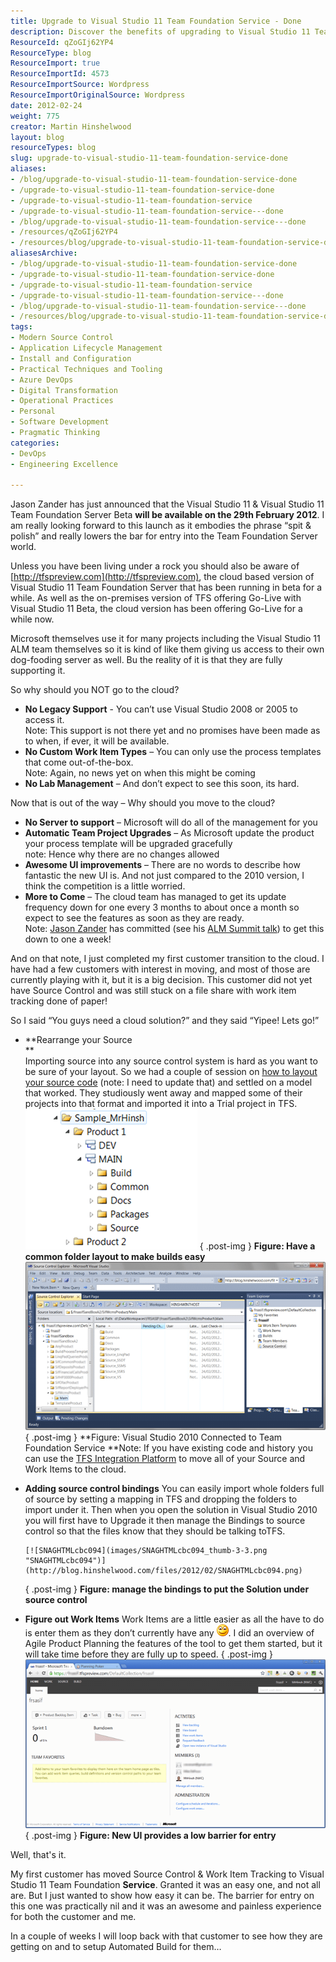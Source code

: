```yaml
---
title: Upgrade to Visual Studio 11 Team Foundation Service - Done
description: Discover the benefits of upgrading to Visual Studio 11 Team Foundation Service. Learn how cloud solutions simplify management and enhance your development experience!
ResourceId: qZoGIj62YP4
ResourceType: blog
ResourceImport: true
ResourceImportId: 4573
ResourceImportSource: Wordpress
ResourceImportOriginalSource: Wordpress
date: 2012-02-24
weight: 775
creator: Martin Hinshelwood
layout: blog
resourceTypes: blog
slug: upgrade-to-visual-studio-11-team-foundation-service-done
aliases:
- /blog/upgrade-to-visual-studio-11-team-foundation-service-done
- /upgrade-to-visual-studio-11-team-foundation-service-done
- /upgrade-to-visual-studio-11-team-foundation-service
- /upgrade-to-visual-studio-11-team-foundation-service---done
- /blog/upgrade-to-visual-studio-11-team-foundation-service---done
- /resources/qZoGIj62YP4
- /resources/blog/upgrade-to-visual-studio-11-team-foundation-service-done
aliasesArchive:
- /blog/upgrade-to-visual-studio-11-team-foundation-service-done
- /upgrade-to-visual-studio-11-team-foundation-service-done
- /upgrade-to-visual-studio-11-team-foundation-service
- /upgrade-to-visual-studio-11-team-foundation-service---done
- /blog/upgrade-to-visual-studio-11-team-foundation-service---done
- /resources/blog/upgrade-to-visual-studio-11-team-foundation-service-done
tags:
- Modern Source Control
- Application Lifecycle Management
- Install and Configuration
- Practical Techniques and Tooling
- Azure DevOps
- Digital Transformation
- Operational Practices
- Personal
- Software Development
- Pragmatic Thinking
categories:
- DevOps
- Engineering Excellence

---
```

Jason Zander has just announced that the Visual Studio 11 & Visual Studio 11 Team Foundation Server Beta **will be available on the 29th February 2012**. I am really looking forward to this launch as it embodies the phrase “spit & polish” and really lowers the bar for entry into the Team Foundation Server world.

Unless you have been living under a rock you should also be aware of [http://tfspreview.com](http://tfspreview.com), the cloud based version of Visual Studio 11 Team Foundation Server that has been running in beta for a while. As well as the on-premises version of TFS offering Go-Live with Visual Studio 11 Beta, the cloud version has been offering Go-Live for a while now.

Microsoft themselves use it for many projects including the Visual Studio 11 ALM team themselves so it is kind of like them giving us access to their own dog-fooding server as well. Bu the reality of it is that they are fully supporting it.

So why should you NOT go to the cloud?

- **No Legacy Support** - You can’t use Visual Studio 2008 or 2005 to access it.  
   Note: This support is not there yet and no promises have been made as to when, if ever, it will be available.
- **No Custom Work Item Types** – You can only use the process templates that come out-of-the-box.  
   Note: Again, no news yet on when this might be coming
- **No Lab Management** – And don’t expect to see this soon, its hard.

Now that is out of the way – Why should you move to the cloud?

- **No Server to support** – Microsoft will do all of the management for you
- **Automatic Team Project Upgrades** – As Microsoft update the product your process template will be upgraded gracefully  
   note: Hence why there are no changes allowed
- **Awesome UI improvements** – There are no words to describe how fantastic the new UI is. And not just compared to the 2010 version, I think the competition is a little worried.
- **More to Come** – The cloud team has managed to get its update frequency down for one every 3 months to about once a month so expect to see the features as soon as they are ready.  
   Note: [Jason Zander](http://blogs.msdn.com/b/jasonz/) has committed (see his [ALM Summit talk](http://channel9.msdn.com/Events/ALM-Summit/2011)) to get this down to one a week!

And on that note, I just completed my first customer transition to the cloud. I have had a few customers with interest in moving, and most of those are currently playing with it, but it is a big decision. This customer did not yet have Source Control and was still stuck on a file share with work item tracking done of paper!

So I said “You guys need a cloud solution?” and they said “Yipee! Lets go!”

- **Rearrange your Source  
   **  
   Importing source into any source control system is hard as you want to be sure of your layout. So we had a couple of session on [how to layout your source code](http://blog.hinshelwood.com/guidance-how-to-layout-you-files-for-an-ideal-solution/) (note: I need to update that) and settled on a model that worked. They studiously went away and mapped some of their projects into that format and imported it into a Trial project in TFS.
  [![image](images/image_thumb7-1-1.png "image")](http://blog.hinshelwood.com/files/2012/02/image7.png)
  { .post-img }
  **Figure: Have a common folder layout to make builds easy**
  [![SNAGHTMLc3e69a](images/SNAGHTMLc3e69a_thumb-2-2.png "SNAGHTMLc3e69a")](http://blog.hinshelwood.com/files/2012/02/SNAGHTMLc3e69a.png)
  { .post-img }
  \*\*Figure: Visual Studio 2010 Connected to Team Foundation Service
  \*\*Note: If you have existing code and history you can use the [TFS Integration Platform](http://tfsintegration.codeplex.com/) to move all of your Source and Work Items to the cloud.
- **Adding source control bindings**
  You can easily import whole folders full of source by setting a mapping in TFS and dropping the folders to import under it. Then when you open the solution in Visual Studio 2010 you will first have to Upgrade it then manage the Bindings to source control so that the files know that they should be talking toTFS.

      [![SNAGHTMLcbc094](images/SNAGHTMLcbc094_thumb-3-3.png "SNAGHTMLcbc094")](http://blog.hinshelwood.com/files/2012/02/SNAGHTMLcbc094.png)

  { .post-img }
  **Figure: manage the bindings to put the Solution under source control**

- **Figure out Work Items**
  Work Items are a little easier as all the have to do is enter them as they don’t currently have any ![Smile](images/wlEmoticon-smile1-5-5.png). I did an overview of Agile Product Planning the features of the tool to get them started, but it will take time before they are fully up to speed.
  { .post-img }
  [![SNAGHTMLcd22cf](images/SNAGHTMLcd22cf_thumb-4-4.png "SNAGHTMLcd22cf")](http://blog.hinshelwood.com/files/2012/02/SNAGHTMLcd22cf.png)
  { .post-img }
  **Figure: New UI provides a low barrier for entry**

Well, that's it.

My first customer has moved Source Control & Work Item Tracking to Visual Studio 11 Team Foundation **Service**. Granted it was an easy one, and not all are. But I just wanted to show how easy it can be. The barrier for entry on this one was practically nil and it was an awesome and painless experience for both the customer and me.

In a couple of weeks I will loop back with that customer to see how they are getting on and to setup Automated Build for them…
